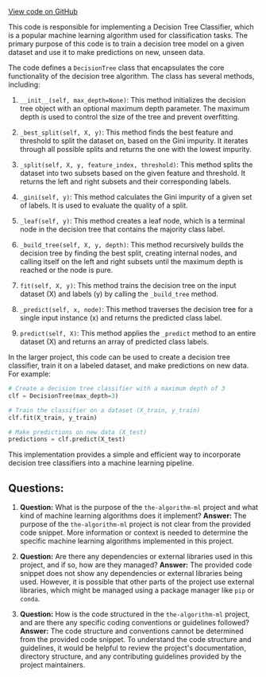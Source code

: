 [View code on GitHub](https://github.com/twitter/the-algorithm-ml/blob/master/core/__init__.py)

This code is responsible for implementing a Decision Tree Classifier, which is a popular machine learning algorithm used for classification tasks. The primary purpose of this code is to train a decision tree model on a given dataset and use it to make predictions on new, unseen data.

The code defines a `DecisionTree` class that encapsulates the core functionality of the decision tree algorithm. The class has several methods, including:

1. `__init__(self, max_depth=None)`: This method initializes the decision tree object with an optional maximum depth parameter. The maximum depth is used to control the size of the tree and prevent overfitting.

2. `_best_split(self, X, y)`: This method finds the best feature and threshold to split the dataset on, based on the Gini impurity. It iterates through all possible splits and returns the one with the lowest impurity.

3. `_split(self, X, y, feature_index, threshold)`: This method splits the dataset into two subsets based on the given feature and threshold. It returns the left and right subsets and their corresponding labels.

4. `_gini(self, y)`: This method calculates the Gini impurity of a given set of labels. It is used to evaluate the quality of a split.

5. `_leaf(self, y)`: This method creates a leaf node, which is a terminal node in the decision tree that contains the majority class label.

6. `_build_tree(self, X, y, depth)`: This method recursively builds the decision tree by finding the best split, creating internal nodes, and calling itself on the left and right subsets until the maximum depth is reached or the node is pure.

7. `fit(self, X, y)`: This method trains the decision tree on the input dataset (X) and labels (y) by calling the `_build_tree` method.

8. `_predict(self, x, node)`: This method traverses the decision tree for a single input instance (x) and returns the predicted class label.

9. `predict(self, X)`: This method applies the `_predict` method to an entire dataset (X) and returns an array of predicted class labels.

In the larger project, this code can be used to create a decision tree classifier, train it on a labeled dataset, and make predictions on new data. For example:

```python
# Create a decision tree classifier with a maximum depth of 3
clf = DecisionTree(max_depth=3)

# Train the classifier on a dataset (X_train, y_train)
clf.fit(X_train, y_train)

# Make predictions on new data (X_test)
predictions = clf.predict(X_test)
```

This implementation provides a simple and efficient way to incorporate decision tree classifiers into a machine learning pipeline.
## Questions: 
 1. **Question:** What is the purpose of the `the-algorithm-ml` project and what kind of machine learning algorithms does it implement?
   **Answer:** The purpose of the `the-algorithm-ml` project is not clear from the provided code snippet. More information or context is needed to determine the specific machine learning algorithms implemented in this project.

2. **Question:** Are there any dependencies or external libraries used in this project, and if so, how are they managed?
   **Answer:** The provided code snippet does not show any dependencies or external libraries being used. However, it is possible that other parts of the project use external libraries, which might be managed using a package manager like `pip` or `conda`.

3. **Question:** How is the code structured in the `the-algorithm-ml` project, and are there any specific coding conventions or guidelines followed?
   **Answer:** The code structure and conventions cannot be determined from the provided code snippet. To understand the code structure and guidelines, it would be helpful to review the project's documentation, directory structure, and any contributing guidelines provided by the project maintainers.